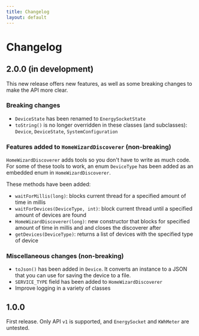 ```yaml
---
title: Changelog
layout: default
---
```


# Changelog

## 2.0.0 (in development)
This new release offers new features, as well as some breaking changes to make the API more clear.

### Breaking changes
- `DeviceState` has been renamed to `EnergySocketState`
- `toString()` is no longer overridden in these classes (and subclasses): `Device`, `DeviceState`, `SystemConfiguration`

### Features added to `HomeWizardDiscoverer` (non-breaking)
`HomeWizardDiscoverer` adds tools so you don't have to write as much code.
For some of these tools to work, an enum `DeviceType` has been added as an embedded enum in `HomeWizardDiscoverer`.

These methods have been added:
- `waitForMillis(long)`: blocks current thread for a specified amount of time in millis
- `waitForDevices(DeviceType, int)`: block current thread until a specified amount of devices are found
- `HomeWizardDiscoverer(long)`: new constructor that blocks for specified amount of time in millis and
   and closes the discoverer after
- `getDevices(DeviceType)`: returns a list of devices with the specified type of device

### Miscellaneous changes (non-breaking)
- `toJson()` has been added in `Device`. It converts an instance to a JSON that you can use for saving the device to a file.
- `SERVICE_TYPE` field has been added to `HomeWizardDiscoverer`
- Improve logging in a variety of classes

## 1.0.0
First release. Only API `v1` is supported, and `EnergySocket` and `KWhMeter` are untested.